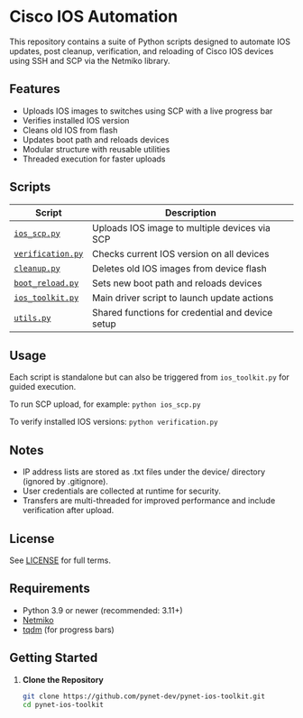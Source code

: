 # Cisco IOS Automation

This repository contains a suite of Python scripts designed to automate IOS updates, post cleanup, verification, and reloading of Cisco IOS devices using SSH and SCP via the Netmiko library.

## Features

- Uploads IOS images to switches using SCP with a live progress bar
- Verifies installed IOS version
- Cleans old IOS from flash
- Updates boot path and reloads devices
- Modular structure with reusable utilities
- Threaded execution for faster uploads

## Scripts

| Script                                   | Description                                        |
|------------------------------------------|----------------------------------------------------|
| [`ios_scp.py`](ios-toolkit/ios_scp.py)               | Uploads IOS image to multiple devices via SCP      |
| [`verification.py`](ios-toolkit/verification.py)     | Checks current IOS version on all devices          |
| [`cleanup.py`](ios-toolkit/cleanup.py)               | Deletes old IOS images from device flash           |
| [`boot_reload.py`](ios-toolkit/boot_reload.py)       | Sets new boot path and reloads devices             |
| [`ios_toolkit.py`](ios-toolkit/ios_toolkit.py)       | Main driver script to launch update actions        |
| [`utils.py`](ios-toolkit/utils.py)                   | Shared functions for credential and device setup   |

## Usage

Each script is standalone but can also be triggered from `ios_toolkit.py` for guided execution.

To run SCP upload, for example:
`python ios_scp.py`

To verify installed IOS versions:
`python verification.py`

## Notes

- IP address lists are stored as .txt files under the device/ directory (ignored by .gitignore).
- User credentials are collected at runtime for security.
- Transfers are multi-threaded for improved performance and include verification after upload.

## License

See [LICENSE](LICENSE) for full terms.

## Requirements

- Python 3.9 or newer (recommended: 3.11+)
- [Netmiko](https://github.com/ktbyers/netmiko)
- [tqdm](https://pypi.org/project/tqdm/) (for progress bars)

##  Getting Started

1. **Clone the Repository**

   ```bash
   git clone https://github.com/pynet-dev/pynet-ios-toolkit.git
   cd pynet-ios-toolkit
